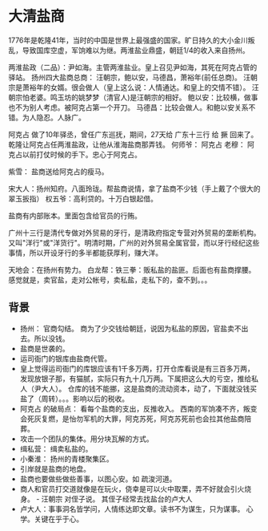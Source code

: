 # 大清盐商
1776年是乾隆41年，当时的中国是世界上最强盛的国家。旷日持久的大小金川叛乱，导致国库空虚，军饷难以为继。两淮盐业鼎盛，朝廷1/4的收入来自扬州。

两淮盐政（二品）：尹如海。主管两淮盐业。皇上召见尹如海，其死在阿克占管的驿站。
扬州四大盐商总商： 汪朝宗，鲍以安，马德昌，萧裕年(前任总商)。
汪朝宗是萧裕年的女婿。很会做人（皇上这么说：人情通达。和皇上的交情不错）。
汪朝宗怕老婆。鸣玉坊的姚梦梦（清官人)是汪朝宗的相好。
鲍以安：比较横，做事也不为别人考虑。被阿克占第一个开刀。
马德昌：比较会做人。和鲍以安关系不错。为人隐忍。人脉广。

阿克占 做了10年驿丞，曾任广东巡抚，期间，27天给 广东十三行 给 撅 回来了。
乾隆让阿克占任两淮盐政，让他从淮海盐商那弄钱。
何师爷： 阿克占
老穆： 阿克占以前打仗时候的手下。忠心于阿克占。

紫雪： 盐商送给阿克占的瘦马。

宋大人：扬州知府。八面玲珑。帮盐商说情，拿了盐商不少钱（手上戴了个很大的翠玉扳指）
权五爷：高利贷的。十万白银起借。

盐商有内部账本。里面包含给官员的行贿。

广州十三行是清代专做对外贸易的牙行，是清政府指定专营对外贸易的垄断机构。又叫"洋行"或"洋货行"。明清时期，广州的对外贸易全属官营，而以牙行经纪这些事情，所以开设牙行的多半都能获厚利，赚大洋。

天地会：在扬州有势力。
白龙帮：铁三拳：贩私盐的盐匪。后面也有盐商撑腰。感觉就是，卖官盐，走对公帐号，卖私盐，走私下的，查不到。。。

## 背景
* 扬州： 官商勾结。 商为了少交钱给朝廷，说因为私盐的原因，官盐卖不出去。所以没钱。
* 盐商是世袭的。
* 运司衙门的银库由盐商代管。
* 皇上觉得运司衙门的库银应该有1千多万两，打开仓库看说是有三百多万两，发现放银子那，有猫腻，实际只有九十几万两。下属把这么大的亏空，推给私人（尹大人）。 仓库的钱不能挪，这是盐商的流动资本，动了，下面就没钱买盐了（周转）。。。影响以后的税收。
* 阿克占 的破局点： 看每个盐商的支出，反推收入。 西南的军饷凑不齐，叛变会死灰复燃，是怡勿军机的大罪，阿克苏死，阿克苏死前也会拉其他盐商陪葬。
* 攻击一个团队的集体。用分块瓦解的方式。
* 缉私营： 缉卖私盐的。
* 小秦淮： 扬州的青楼聚集区。
* 引岸就是盐商的地盘。
* 盐商也要做些做些善事，以图心安。如 疏浚河道。
* 商人和官员打交道就像是在玩火，侥幸是可以火中取栗，弄不好就会引火烧身。 - 汪朝宗 对侄子说。 其侄子经常去找盐台的卢大人 
* 卢大人：事事洞名皆学问，人情练达即文章。读书不为谋生，只为谋事。 心学。关键在乎于心。
